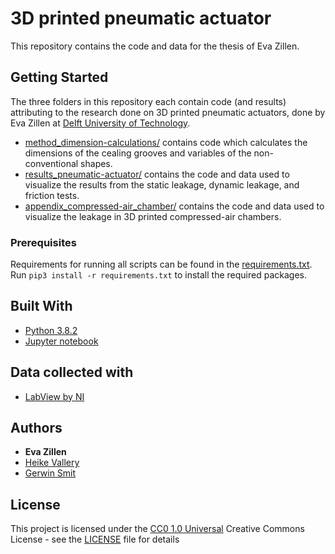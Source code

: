 # 3D printed pneumatic actuator

This repository contains the code and data for the thesis of Eva Zillen. 

## Getting Started

The three folders in this repository each contain code (and results) attributing to the research done on 3D printed pneumatic actuators, done by Eva Zillen at [Delft University of Technology](https://www.tudelft.nl/3me/over/afdelingen/biomechanical-engineering).
- [method_dimension-calculations/](method_dimension-calculations/) contains code which calculates the dimensions of the cealing grooves and variables of the non-conventional shapes.
- [results_pneumatic-actuator/](results_pneumatic-actuator/) contains the code and data used to visualize the results from the static leakage, dynamic leakage, and friction tests. 
- [appendix_compressed-air_chamber/](appendix_compressed-air_chamber/) contains the code and data used to visualize the leakage in 3D printed compressed-air chambers. 

### Prerequisites

Requirements for running all scripts can be found in the [requirements.txt](requirements.txt). Run `pip3 install -r requirements.txt` to install the required packages.

## Built With

  - [Python 3.8.2](https://www.python.org/)
  - [Jupyter notebook](https://jupyter.org/)

## Data collected with

  - [LabView by NI](https://www.ni.com/nl-nl/shop/labview.html)

## Authors

  - **Eva Zillen**
  - [Heike Vallery](https://www.tudelft.nl/3me/over/afdelingen/biomechanical-engineering/people/prof-dr-ing-h-heike-vallery)
  - [Gerwin Smit](https://www.tudelft.nl/staff/g.smit/)

## License

This project is licensed under the [CC0 1.0 Universal](LICENSE) Creative Commons License - see the [LICENSE](LICENSE) file for
details

